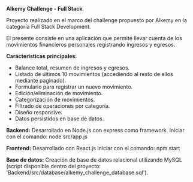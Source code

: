 **Alkemy Challenge - Full Stack**

Proyecto realizado en el marco del challenge propuesto por Alkemy en la categoría Full Stack Development. 

El presente consiste en una aplicación que permite llevar cuenta de los movimientos financieros personales registrando ingresos y egresos. 

**Carácteristicas principales:**
- Balance total, resumen de ingresos y egresos. 
- Listado de últimos 10 movimientos (accediendo al resto de ellos mediante paginado).
- Formulario para registrar un nuevo movimiento.
- Edición/eliminación de movimiento.
- Categorización de movimientos.
- Filtrado de operaciones por categoría.
- Diseño responsive. 
- Datos persistidos en base de datos. 

**Backend:**
Desarrollado en Node.js con express como framework.
Iniciar con el comando: node src/app.js

**Frontend:**
Desarrollado con React.js
Iniciar con el comando: npm start

**Base de datos:**
Creación de base de datos relacional utilizando MySQL (script disponible dentro del proyecto: 'Backend/src/database/alkemy_challenge_database.sql').

